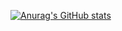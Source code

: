 [![Anurag's GitHub stats](https://github-readme-stats.vercel.app/api?X3ee=anuraghazra)](https://github.com/anuraghazra/github-readme-stats)
